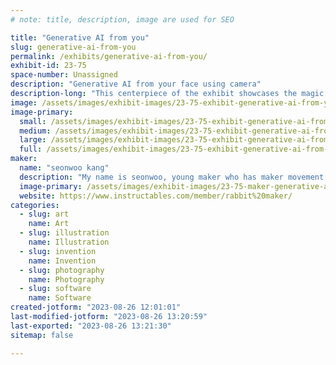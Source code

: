 ```yaml
---
# note: title, description, image are used for SEO

title: "Generative AI from you"
slug: generative-ai-from-you
permalink: /exhibits/generative-ai-from-you/
exhibit-id: 23-75
space-number: Unassigned
description: "Generative AI from your face using camera"
description-long: "This centerpiece of the exhibit showcases the magic of AI in action. A large, high-resolution screen displays real-time generative transformations of visitors' faces. Using the data captured earlier, the AI algorithm morphs and blends features, creating unique and mesmerizing visual amalgamations. Visitors watch as their expressions evolve into entirely new personas, highlighting the AI's ability to create something novel yet familiar."
image: /assets/images/exhibit-images/23-75-exhibit-generative-ai-from-you-kaebceo-large.PNG
image-primary: 
  small: /assets/images/exhibit-images/23-75-exhibit-generative-ai-from-you-kaebceo-small.PNG
  medium: /assets/images/exhibit-images/23-75-exhibit-generative-ai-from-you-kaebceo-medium.PNG
  large: /assets/images/exhibit-images/23-75-exhibit-generative-ai-from-you-kaebceo-large.PNG
  full: /assets/images/exhibit-images/23-75-exhibit-generative-ai-from-you-kaebceo-full.PNG
maker: 
  name: "seonwoo kang"
  description: "My name is seonwoo, young maker who has maker movement and fair experience from 2014. I participated in the first maker fair in 2014 with my work with my parents. I live in Seoul, South Korea and I enjoy making something such as Toy, Game by using Design tools, 3D printer, soldering, Arduino, App inventor coding etc. When I make something, I use 3D printer, lazer cut machine, CAD tools like Autocad, Tinkercad, 123D and Arduino. Also, I like to create contents by using Photoshop, Clip studio."
  image-primary: /assets/images/exhibit-images/23-75-maker-generative-ai-from-you-kakaotalk-20230826-112326567-01-medium.jpg
  website: https://www.instructables.com/member/rabbit%20maker/
categories: 
  - slug: art
    name: Art
  - slug: illustration
    name: Illustration
  - slug: invention
    name: Invention
  - slug: photography
    name: Photography
  - slug: software
    name: Software
created-jotform: "2023-08-26 12:01:01"
last-modified-jotform: "2023-08-26 13:20:59"
last-exported: "2023-08-26 13:21:30"
sitemap: false

---
```

